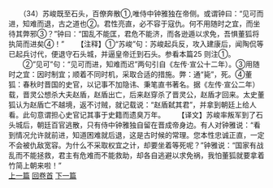 　　（34）苏峻既至石头，百僚奔散①,唯侍中钟雅独在帝侧。或谓钟曰：“见可而进，知难而退，古之道也②。君性亮直，必不容于寇仇。何不用随时之宜，而坐待其弊邪③？”钟曰：“国乱不能匡，君危不能济，而各逊遁以求免，吾惧董狐将执简而进矣④！”
　　【注释】①“苏峻”句：苏峻起兵反，攻入建康后，闻陶侃等已起兵讨代，便退守石头城，并逼皇帝迁到石头。参看本篇25 则注①。
　　②”见可”句：“见可而进，知难而迟”两句引自《左传·宣公十二年）。③用随时之宜：因时制宜；顺着不同时机，采取合适的措施。弊：通“毙”，死。④董狐：春秋时晋国的史官，以记事不加隐讳、秉笔直书著名。据《左传·宣公二年）载，晋灵公想杀大夫赵盾，赵盾出亡，后来赵穿杀了晋灵公，赵盾才回来。太史董狐认为赵盾亡不越境，返不讨贼，就记载说：“赵盾弑其君”，并拿到朝廷上给人看。此句意谓担心史官记其事于史籍而遗臭万年。
　　【译文】苏峻率叛军到了石头城后，朝廷百官逃散，只有侍中钟雅独自留在晋成帝身边。有人对钟雅说：“看到情况允许就前进，知道困难就后退，这是古时候的常理。您本性忠诚正直，一定不会被仇敌宽容。为什么不采取权宜之计，却要坐着等死呢？”钟雅说：“国家有战乱而不能拯救，君主有危难而不能救助，却各自逃避以求免祸，我怕董狐就要拿着竹简上朝来啦！”
<br>[上一篇](05_33) [回卷首](05_00) [下一篇](05_35)
